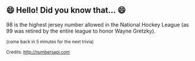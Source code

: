 ## 😄 Hello! Did you know that... 😄
98 is the highest jersey number allowed in the National Hockey League (as 99 was retired by the entire league to honor Wayne Gretzky).

<sup>(come back in 5 minutes for the next trivia)</sup>


<sup>Credits: http://numbersapi.com</sup>
